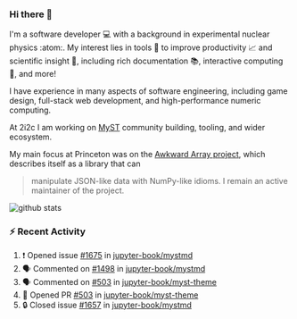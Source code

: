 ### Hi there 👋 

I'm a software developer 💻 with a background in experimental nuclear physics :atom:. My interest lies in tools :wrench: to improve productivity :chart_with_upwards_trend: and scientific insight :telescope:, including rich documentation 📚, interactive computing 🧮, and more! 

I have experience in many aspects of software engineering, including game design, full-stack web development, and high-performance numeric computing. 

At 2i2c I am working on [MyST](https://github.com/jupyter-book/mystmd) community building, tooling, and wider ecosystem. 

My main focus at Princeton was on the [Awkward Array project](awkward-array.org/), which describes itself as a library that can 
> manipulate JSON-like data with NumPy-like idioms. I remain an active maintainer of the project. 

![github stats](https://github-readme-stats.vercel.app/api?username=agoose77&show_icons=true&hide_rank=true&hide_title=true&bg_color=30,e76445,904e95&text_color=efe3ec&icon_color=efe3ec)
<!--
**agoose77/agoose77** is a ✨ _special_ ✨ repository because its `README.md` (this file) appears on your GitHub profile.

Here are some ideas to get you started:

- 🔭 I’m currently working on ...
- 🌱 I’m currently learning ...
- 👯 I’m looking to collaborate on ...
- 🤔 I’m looking for help with ...
- 💬 Ask me about ...
- 📫 How to reach me: ...
- 😄 Pronouns: ...
- ⚡ Fun fact: ...
-->

### :zap: Recent Activity

<!--START_SECTION:activity-->
1. ❗ Opened issue [#1675](https://github.com/jupyter-book/mystmd/issues/1675) in [jupyter-book/mystmd](https://github.com/jupyter-book/mystmd)
2. 🗣 Commented on [#1498](https://github.com/jupyter-book/mystmd/issues/1498#issuecomment-2498579751) in [jupyter-book/mystmd](https://github.com/jupyter-book/mystmd)
3. 🗣 Commented on [#503](https://github.com/jupyter-book/myst-theme/pull/503#issuecomment-2498486254) in [jupyter-book/myst-theme](https://github.com/jupyter-book/myst-theme)
4. 💪 Opened PR [#503](https://github.com/jupyter-book/myst-theme/pull/503) in [jupyter-book/myst-theme](https://github.com/jupyter-book/myst-theme)
5. 🔒 Closed issue [#1657](https://github.com/jupyter-book/mystmd/issues/1657) in [jupyter-book/mystmd](https://github.com/jupyter-book/mystmd)
<!--END_SECTION:activity-->
